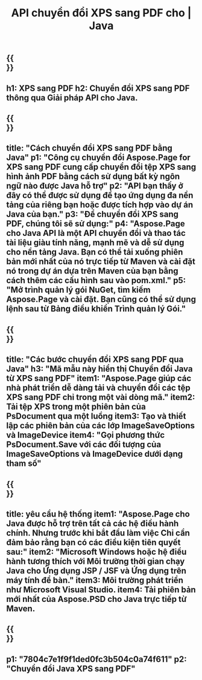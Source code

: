 ﻿---
translation: true
template: /_templates/_conversion-child-java.md
title: API chuyển đổi XPS sang PDF cho | Java
url: /java/conversion/xps-to-pdf/
description: Mã chuyển đổi Java mẫu cho định dạng XPS sang tệp PDF. Sử dụng mã ví dụ này để chuyển đổi XPS sang PDF trong bất kỳ ứng dụng Java trên Web hoặc Máy tính để bàn nào.
informat: XPS
outformat: PDF
otherformats: EPS PS
---

{{<section banner>}}
---
h1: XPS sang PDF
h2: Chuyển đổi XPS sang PDF thông qua Giải pháp API cho Java.
---

{{<section overview>}}
---
title: "Cách chuyển đổi XPS sang PDF bằng Java"
p1: "Công cụ chuyển đổi Aspose.Page for XPS sang PDF cung cấp chuyển đổi tệp XPS sang hình ảnh PDF bằng cách sử dụng bất kỳ ngôn ngữ nào được Java hỗ trợ"
p2: "API bạn thấy ở đây có thể được sử dụng để tạo ứng dụng đa nền tảng của riêng bạn hoặc được tích hợp vào dự án Java của bạn."
p3: "Để chuyển đổi XPS sang PDF, chúng tôi sẽ sử dụng:"
p4: "Aspose.Page cho Java API là một API chuyển đổi và thao tác tài liệu giàu tính năng, mạnh mẽ và dễ sử dụng cho nền tảng Java. Bạn có thể tải xuống phiên bản mới nhất của nó trực tiếp từ Maven và cài đặt nó trong dự án dựa trên Maven của bạn bằng cách thêm các cấu hình sau vào pom.xml."
p5: "Mở trình quản lý gói NuGet, tìm kiếm Aspose.Page và cài đặt. Bạn cũng có thể sử dụng lệnh sau từ Bảng điều khiển Trình quản lý Gói."
---

{{<section feature1>}}
---
title: "Các bước chuyển đổi XPS sang PDF qua Java"
h3: "Mã mẫu này hiển thị Chuyển đổi Java từ XPS sang PDF"
item1: "Aspose.Page giúp các nhà phát triển dễ dàng tải và chuyển đổi các tệp XPS sang PDF chỉ trong một vài dòng mã."
item2: Tải tệp XPS trong một phiên bản của PsDocument qua một luồng
item3: Tạo và thiết lập các phiên bản của các lớp ImageSaveOptions và ImageDevice
item4: "Gọi phương thức PsDocument.Save với các đối tượng của ImageSaveOptions và ImageDevice dưới dạng tham số"
---

{{<section feature2>}}
---
title: yêu cầu hệ thống
item1: "Aspose.Page cho Java được hỗ trợ trên tất cả các hệ điều hành chính. Nhưng trước khi bắt đầu làm việc Chỉ cần đảm bảo rằng bạn có các điều kiện tiên quyết sau:"
item2: "Microsoft Windows hoặc hệ điều hành tương thích với Môi trường thời gian chạy Java cho Ứng dụng JSP / JSF và Ứng dụng trên máy tính để bàn."
item3: Môi trường phát triển như Microsoft Visual Studio.
item4: Tải phiên bản mới nhất của Aspose.PSD cho Java trực tiếp từ Maven.
---

{{<section gist>}}
---
p1: "7804c7e1f9f1ded0fc3b504c0a74f611"
p2: "Chuyển đổi Java XPS sang PDF"
---
